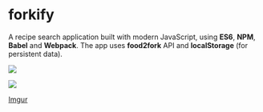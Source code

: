 # forkify
A recipe search application built with modern JavaScript, using **ES6**, **NPM**, **Babel** and **Webpack**.
The app uses **food2fork** API and **localStorage** (for persistent data).

![](https://i.imgur.com/Q0ADIlD.gifv)

![](https://i.imgur.com/FSx27Q5.png)

[Imgur](https://i.imgur.com/CkTrWUa.png)

